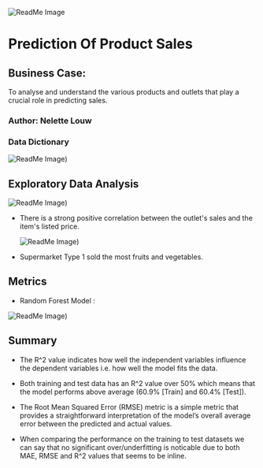 
![ReadMe Image](https://github.com/nelettelouw/Prediction-of-Product-Sales/blob/main/ReadMe%20Image.PNG)



# Prediction Of Product Sales


## Business Case:
To analyse and understand the various products and outlets that play a crucial role in predicting sales.

### Author: Nelette Louw

### Data Dictionary
![ReadMe Image](https://github.com/nelettelouw/Prediction-of-Product-Sales/blob/main/Dictionary.PNG))

## Exploratory Data Analysis
   ![ReadMe Image](https://github.com/nelettelouw/Prediction-of-Product-Sales/blob/main/HeatMap.PNG))
 - There is a strong positive correlation between the outlet's sales and the item's listed price.

   ![ReadMe Image](https://github.com/nelettelouw/Prediction-of-Product-Sales/blob/main/Histogram.PNG))
 - Supermarket Type 1 sold the most fruits and vegetables.
 
## Metrics
 - Random Forest Model :
   
![ReadMe Image](https://github.com/nelettelouw/Prediction-of-Product-Sales/blob/main/Metrics.PNG))

## Summary
- The R^2 value indicates how well the independent variables influence the dependent variables i.e. how well the model fits the data.
- Both training and test data has an R^2 value over 50% which means that the model performs above average (60.9% [Train] and 60.4% [Test]).

- The Root Mean Squared Error (RMSE) metric is a simple metric that provides a straightforward interpretation of the model’s overall average error between the predicted and actual values.

- When comparing the performance on the training to test datasets we can say that no significant over/underfitting is noticable due to both MAE, RMSE and R^2 values that seems to be inline.

